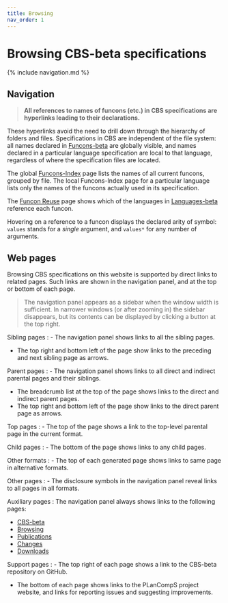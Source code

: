 ```yaml
---
title: Browsing
nav_order: 1
---
```


# Browsing CBS-beta specifications

{% include navigation.md %}

[Sources]: Sources
[Plain]:   Plain
[Pretty]:  Pretty

## Navigation

> __All references to names of funcons (etc.) in CBS specifications are
> hyperlinks leading to their declarations.__

These hyperlinks avoid the need to drill down through the hierarchy of folders and files.
Specifications in CBS are independent of the file system:
all names declared in [Funcons-beta] are globally visible,
and names declared in a particular language specification are local to that language,
regardless of where the specification files are located.

The global [Funcons-Index] page lists the names of all current funcons, grouped by file.
The local Funcons-Index page for a particular language lists only the names of the funcons actually used in its specification.

The [Funcon Reuse] page shows which of the languages in [Languages-beta] reference each funcon.

Hovering on a reference to a funcon displays the declared arity of symbol:
`values` stands for a *single* argument, and `values*` for any number of arguments.

## Web pages

Browsing CBS specifications on this website is supported by direct links to related pages.
Such links are shown in the navigation panel, and at the top or bottom of each page.

> The navigation panel appears as a sidebar when the window width is sufficient.
> In narrower windows (or after zooming in) the sidebar disappears, but its contents can be displayed
> by clicking a button at the top right.

Sibling pages
: - The navigation panel shows links to all the sibling pages.
  - The top right and bottom left of the page show links to the preceding and next sibling page as arrows.

Parent pages
: - The navigation panel shows links to all direct and indirect parental pages and their siblings.
  - The breadcrumb list at the top of the page shows links to the direct and indirect parent pages.
  - The top right and bottom left of the page show links to the direct parent page as arrows.

Top pages
: - The top of the page shows a link to the top-level parental page in the current format.

Child pages
: - The bottom of the page shows links to any child pages.

Other formats
: - The top of each generated page shows links to same page in alternative formats.

Other pages
: - The disclosure symbols in the navigation panel reveal links to all pages in all formats.

Auxiliary pages
: The navigation panel always shows links to the following pages:
  - [CBS-beta]
  - [Browsing]
  - [Publications]
  - [Changes]
  - [Downloads]

Support pages
: - The top right of each page shows a link to the CBS-beta repository on GitHub.
  - The bottom of each page shows links to the PLanCompS project website,
    and links for reporting issues and suggesting improvements.

[Browsing]: Browsing

[Publications]: Publications

[Changes]: Changes

[Downloads]: Downloads

[Funcons-beta]: Funcons-beta

[Unstable-Funcons-beta]: Languages-beta

[Funcons-Index]: Funcons-beta/Funcons-Index

[Unstable-Funcons-Index]: Languages-beta/Unstable-Funcons-Index

[Funcon Reuse]: Languages-beta/Reuse

[Languages-beta]: Languages-beta

[Unstable-Languages-beta]: Unstable-Languages-beta

[CBS-beta]: /CBS-beta

[PLanCompS Project]: http://plancomps.github.io

[CBS-beta issues...]: https://github.com/plancomps/plancomps.github.io/issues

[Suggest an improvement...]: mailto:plancomps@gmail.com
